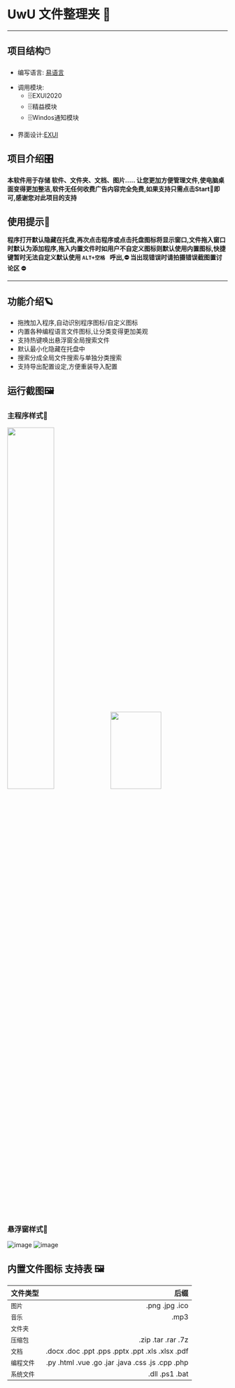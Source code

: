 # UwU 文件整理夹 📂
****
## 项目结构🖱️
* 编写语言: [易语言](https://www.eyuyan.com/)
+ 调用模块:
  + 🗄️EXUI2020
  + 🗄️精益模块
  + 🗄️Windos通知模块
    
* 界面设计:[EXUI](https://www.exuik.com/)

## 项目介绍🎛️
**本软件用于存储 软件、文件夹、文档、图片.....  让您更加方便管理文件,使电脑桌面变得更加整洁,软件无任何收费广告内容完全免费,如果支持只需点击Start🌟即可,感谢您对此项目的支持**

## 使用提示🧐
**程序打开默认隐藏在托盘,再次点击程序或点击托盘图标将显示窗口,文件拖入窗口时默认为添加程序,拖入内置文件时如用户不自定义图标则默认使用内置图标,快捷键暂时无法自定义默认使用 `ALT+空格 ` 呼出,⛔ 当出现错误时请拍摄错误截图置讨论区 ⛔**
****
## 功能介绍🪐
* 拖拽加入程序,自动识别程序图标/自定义图标
* 内置各种编程语言文件图标,让分类变得更加美观
* 支持热键唤出悬浮窗全局搜索文件
* 默认最小化隐藏在托盘中
* 搜索分成全局文件搜索与单独分类搜索
* 支持导出配置设定,方便重装导入配置
  
## 运行截图🖼️
### 主程序样式🌈
<img src="https://github.com/user-attachments/assets/daf47973-4091-429e-97e0-5a570ffcef4f" width="46%">
<img src="https://github.com/user-attachments/assets/a286a023-8f63-43c5-a074-c2fa089918d5" width="48%" height="176px">


### 悬浮窗样式🌈
![image](https://github.com/user-attachments/assets/2ea45a97-09f1-4ca1-b66b-8eaff92375fc)
![image](https://github.com/user-attachments/assets/a252ea05-d06e-484b-bf9c-807b0e5479ac)


## 内置文件图标 支持表 🖼️

| 文件类型   |                                             后缀 |
| ---------- | -----------------------------------------------: |
| `图片`     |                                   .png .jpg .ico |
| `音乐`     |                                             .mp3 |
| `文件夹`   |                                                  |
| `压缩包`   |                               .zip .tar .rar .7z |
| `文档`     |  .docx .doc .ppt .pps .pptx .ppt .xls .xlsx .pdf |
| `编程文件` | .py .html .vue .go .jar .java .css .js .cpp .php |
| `系统文件` |                                   .dll .ps1 .bat |
